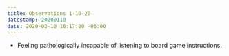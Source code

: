```yaml
---
title: Observations 1-10-20
datestamp: 20200110
date: 2020-02-10 16:17:00 -06:00
---
```


- Feeling pathologically incapable of listening to board game instructions.
